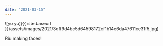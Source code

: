 ```yaml
---
date: "2021-03-15"
---
```


![yo yo]({{ site.baseurl }}/assets/images/2021/3dff9d4bc5d64598172cf1b14e6da47611ce31f5.jpg)

Riu making faces!
